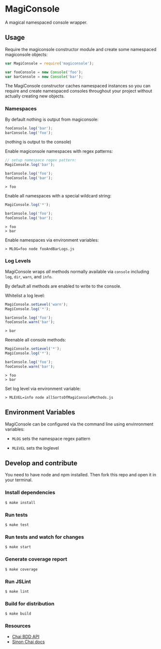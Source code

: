 # MagiConsole

A magical namespaced console wrapper.

## Usage

Require the magiconsole constructor module and create some namespaced magiconsole objects:
```javascript
var MagiConsole = require('magiconsole');

var fooConsole = new Console('foo');
var barConsole = new Console('bar');
```

The MagiConsole constructor caches namespaced instances so you can require and create
namespaced consoles throughout your project without actually creating new objects.

### Namespaces

By default nothing is output from magiconsole:
```javascript
fooConsole.log('bar');
barConsole.log('foo');
```
(nothing is output to the console)

Enable magiconsole namespaces with regex patterns:
```javascript
// setup namespace regex pattern:
MagiConsole.log('bar');

barConsole.log('foo');
fooConsole.log('bar');
```
```text
> foo
```

Enable all namespaces with a special wildcard string:
```javascript
MagiConsole.log('*');

barConsole.log('foo');
fooConsole.log('bar');
```
```text
> foo
> bar
```

Enable namespaces via environment variables:
```text
> MLOG=foo node fooAndBarLogs.js
```

### Log Levels

MagiConsole wraps *all* methods normally available via `console` including `log`, `dir`, `warn`, and `info`.

By default all methods are enabled to write to the console.

Whitelist a log level:
```javascript
MagiConsole.setLevel('warn');
MagiConsole.log('*');

barConsole.log('foo');
fooConsole.warn('bar');
```
```text
> bar
```

Reenable all console methods:
```javascript
MagiConsole.setLevel('*');
MagiConsole.log('*');

barConsole.log('foo');
fooConsole.warn('bar');
```
```text
> foo
> bar
```

Set log level via environment variable:
```text
> MLEVEL=info node allSortsOfMagiConsoleMethods.js
```

## Environment Variables

MagiConsole can be configured via the command line using envinronment variables:

  - `MLOG` sets the namespace regex pattern

  - `MLEVEL` sets the loglevel

## Develop and contribute

You need to have node and npm installed. Then fork this repo and open it in your terminal.

### Install dependencies

    $ make install

### Run tests

    $ make test

### Run tests and watch for changes

    $ make start

### Generate coverage report

    $ make coverage

### Run JSLint

    $ make lint

### Build for distribution

    $ make build

### Resources
  - [Chai BDD API](http://chaijs.com/api/bdd)
  - [Sinon Chai docs](https://github.com/domenic/sinon-chai)
